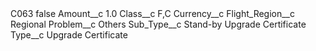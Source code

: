<?xml version="1.0" encoding="UTF-8"?>
<CustomMetadata xmlns="http://soap.sforce.com/2006/04/metadata" xmlns:xsi="http://www.w3.org/2001/XMLSchema-instance" xmlns:xsd="http://www.w3.org/2001/XMLSchema">
    <label>C063</label>
    <protected>false</protected>
    <values>
        <field>Amount__c</field>
        <value xsi:type="xsd:double">1.0</value>
    </values>
    <values>
        <field>Class__c</field>
        <value xsi:type="xsd:string">F,C</value>
    </values>
    <values>
        <field>Currency__c</field>
        <value xsi:nil="true"/>
    </values>
    <values>
        <field>Flight_Region__c</field>
        <value xsi:type="xsd:string">Regional</value>
    </values>
    <values>
        <field>Problem__c</field>
        <value xsi:type="xsd:string">Others</value>
    </values>
    <values>
        <field>Sub_Type__c</field>
        <value xsi:type="xsd:string">Stand-by Upgrade Certificate</value>
    </values>
    <values>
        <field>Type__c</field>
        <value xsi:type="xsd:string">Upgrade Certificate</value>
    </values>
</CustomMetadata>
